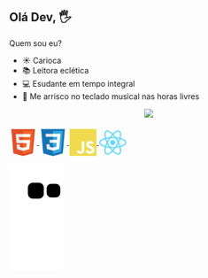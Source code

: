 ## Olá Dev, 🖐️

Quem sou eu?
- ☀️ Carioca
- 📚 Leitora eclética
- 💻 Esudante em tempo integral 
- 🎹 Me arrisco no teclado musical nas horas livres

<div align="center">
  <a href="https://github.com/stefanefalleiro">
  <img height="180em" src="https://github-readme-stats.vercel.app/api?username=stefanefalleiro&show_icons=true&theme=tokyonight&include_all_commits=true&count_private=true"/>
  
</div>
<div style="display: inline_block"><br>
  <img align="center" alt="HTML" height="50" src="https://raw.githubusercontent.com/devicons/devicon/master/icons/html5/html5-original.svg">
  <img align="center" alt="CSS" height="50" src="https://raw.githubusercontent.com/devicons/devicon/master/icons/css3/css3-original.svg">
  <img align="center" alt="JS" height="50" src="https://raw.githubusercontent.com/devicons/devicon/master/icons/javascript/javascript-plain.svg">
  <img align="center" alt="React" height="50" src="https://raw.githubusercontent.com/devicons/devicon/master/icons/react/react-original.svg">
  
  </div>



  ![Snake animation](https://github.com/rafaballerini/rafaballerini/blob/output/github-contribution-grid-snake.svg)
